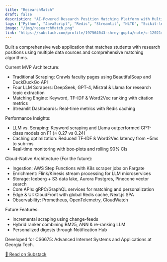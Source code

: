 ```yaml
---
title: "ResearchMatch"
draft: false
description: "AI-Powered Research Position Matching Platform with Multi-LLM Evaluation"
tags: ["Python", "JavaScript", "Redis", "Streamlit", "NLTK", "Scikit-learn", "OpenAI", "DeepSeek", "Mistral", "Llama", "AWS", "Kubernetes", "Kafka", "Flink", "Pinecone"]
image: "/img/researchMatch.png"
link: "https://substack.com/profile/197564043-shrey-gupta/note/c-120214927"
---
```


Built a comprehensive web application that matches students with research positions using multiple data sources and comprehensive matching algorithms.

Current MVP Architecture:
- Traditional Scraping: Crawls faculty pages using BeautifulSoup and DuckDuckGo API
- Four LLM Scrapers: DeepSeek, GPT-4, Mistral & Llama for research topic extraction
- Matching Engine: Keyword, TF-IDF & Word2Vec ranking with citation metrics
- Streamlit Dashboards: Real-time metrics with Redis caching

Performance Insights:
- LLM vs. Scraping: Keyword scraping and Llama outperformed GPT-class models on F1 (≈ 0.27 vs 0.24)
- Caching optimization: Reduced TF-IDF & Word2Vec latency from ~5ms to sub-ms
- Real-time monitoring with box-plots and rolling 90% CIs

Cloud-Native Architecture (For the future):
- Ingestion: AWS Step Functions with K8s scraper jobs on Fargate
- Enrichment: Flink/Kinesis stream processing for LLM microservices
- Storage: Iceberg + S3 data lake, Aurora Postgres, Pinecone vector search
- Core APIs: gRPC/GraphQL services for matching and personalization
- Edge & UI: CloudFront with global Redis cache, Next.js SPA
- Observability: Prometheus, OpenTelemetry, CloudWatch

Future Features:
- Incremental scraping using change-feeds
- Hybrid ranker combining BM25, ANN & re-ranking LLM
- Personalized digests through Notification Hub

Developed for CS6675: Advanced Internet Systems and Applications at Georgia Tech.

<a href="https://substack.com/profile/197564043-shrey-gupta/note/c-120214927" target="_blank" rel="noopener">🔗 Read on Substack</a> 